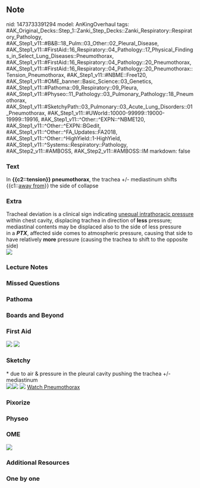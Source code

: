 ## Note
nid: 1473733391294
model: AnKingOverhaul
tags: #AK_Original_Decks::Step_1::Zanki_Step_Decks::Zanki_Respiratory::Respiratory_Pathology, #AK_Step1_v11::#B&B::18_Pulm::03_Other::02_Pleural_Disease, #AK_Step1_v11::#FirstAid::16_Respiratory::04_Pathology::17_Physical_Findings_in_Select_Lung_Diseases::Pneumothorax, #AK_Step1_v11::#FirstAid::16_Respiratory::04_Pathology::20_Pneumothorax, #AK_Step1_v11::#FirstAid::16_Respiratory::04_Pathology::20_Pneumothorax::Tension_Pneumothorax, #AK_Step1_v11::#NBME::Free120, #AK_Step1_v11::#OME_banner::Basic_Science::03_Genetics, #AK_Step1_v11::#Pathoma::09_Respiratory::09_Pleura, #AK_Step1_v11::#Physeo::11_Pathology::03_Pulmonary_Pathology::18_Pneumothorax, #AK_Step1_v11::#SketchyPath::03_Pulmonary::03_Acute_Lung_Disorders::01_Pneumothorax, #AK_Step1_v11::#UWorld::10000-99999::19000-19999::19916, #AK_Step1_v11::^Other::^EXPN::^NBME120, #AK_Step1_v11::^Other::^EXPN::BGedit, #AK_Step1_v11::^Other::^FA_Updates::FA2018, #AK_Step1_v11::^Other::^HighYield::1-HighYield, #AK_Step1_v11::^Systems::Respiratory::Pathology, #AK_Step2_v11::#AMBOSS, #AK_Step2_v11::#AMBOSS::IM
markdown: false

### Text
<div>
  In <b>{{c2::tension}} pneumothorax</b>, the trachea +/-
  mediastinum shifts {{c1::<u>away from</u>}} the side of collapse
</div>

### Extra
<div>
  Tracheal deviation is a clinical sign indicating <u>unequal
  intrathoracic pressure</u> within chest cavity, displacing
  trachea in direction of <b>less</b> pressure; mediastinal
  contents may be displaced also to the side of less pressure
</div>
<div>
  in a <b><i>PTX</i></b>, affected side comes to atmospheric
  pressure, causing that side to have relatively <b>more</b>
  pressure (causing the trachea to shift to the opposite side)
</div>
<div><img src="paste-46531675684865.jpg"></div>

### Lecture Notes


### Missed Questions


### Pathoma


### Boards and Beyond


### First Aid
<img src="tmp5nsox32y.png"> <img src="tmp_h7NV9.png">

### Sketchy
<div>
  * due to air & pressure in the pleural cavity pushing the trachea
  +/- mediastinum
</div><img src=
"shifting%20of%20mediastinal%20structure_1566160514431.jpg"><img src="Screen%20Shot%202020-05-22%20at%204.51.33%20PM.JPG">
<img src="Screen%20Shot%202019-12-29%20at%2011.28.23%20AM.JPG">
<a href=
"https://dashboard.sketchy.com/study/medical/courses/medical-pathophysiology/units/medical-pathophysiology-pulmonary/videos/medical-pathophysiology-pulmonary-acute-lung-disorders-pneumothorax?utm_source=anki&utm_medium=partnership&utm_campaign=february_update&utm_content=medical">
Watch Pneumothorax</a>

### Pixorize


### Physeo


### OME
<div class="ome-widget">
  <a href=
  "https://onlinemeded.org/spa/pulmonary-hypertension?ref=anki"><img src="_OME_AnkiFlashcards_Topic_6.png"></a>
</div>

### Additional Resources


### One by one


